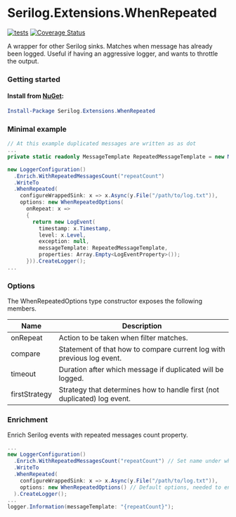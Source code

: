 # Serilog.Extensions.WhenRepeated
[![tests](https://github.com/Hau-Hau/Serilog.Extensions.WhenRepeated/actions/workflows/tests.yml/badge.svg)](https://github.com/Hau-Hau/Serilog.Extensions.WhenRepeated/actions/workflows/tests.yml)
[![Coverage Status](https://coveralls.io/repos/github/Hau-Hau/Serilog.Extensions.WhenRepeated/badge.svg)](https://coveralls.io/github/Hau-Hau/Serilog.Extensions.WhenRepeated)


A wrapper for other Serilog sinks. Matches when message has already been logged. Useful if having an aggressive logger, and wants to throttle the output.

### Getting started

#### Install from [NuGet](https://www.nuget.org/packages/Serilog.Extensions.WhenRepeated):

```powershell
Install-Package Serilog.Extensions.WhenRepeated 
```

### Minimal example
```csharp
// At this example duplicated messages are written as as dot
...
private static readonly MessageTemplate RepeatedMessageTemplate = new MessageTemplate(new MessageTemplateParser().Parse(".").Tokens);

new LoggerConfiguration()
  .Enrich.WithRepeatedMessagesCount("repeatCount")
  .WriteTo
  .WhenRepeated(
    configureWrappedSink: x => x.Async(y.File("/path/to/log.txt")),
    options: new WhenRepeatedOptions(
      onRepeat: x =>
      {
        return new LogEvent(
          timestamp: x.Timestamp,
          level: x.Level,
          exception: null,
          messageTemplate: RepeatedMessageTemplate,
          properties: Array.Empty<LogEventProperty>());
      })).CreateLogger();
...
```

### Options
The WhenRepeatedOptions type constructor exposes the following members.

| Name  | Description |
| ------------- | ------------- |
| onRepeat  | Action to be taken when filter matches.  |
| compare  | Statement of that how to compare current log with previous log event.  |
| timeout  | Duration after which message if duplicated will be logged.  |
| firstStrategy  | Strategy that determines how to handle first (not duplicated) log event.  |

### Enrichment
Enrich Serilog events with repeated messages count property.

```csharp
...
new LoggerConfiguration()
  .Enrich.WithRepeatedMessagesCount("repeatCount") // Set name under which property will be available
  .WriteTo
  .WhenRepeated(
    configureWrappedSink: x => x.Async(y.File("/path/to/log.txt")),
    options: new WhenRepeatedOptions() // Default options, needed to enable counting. By default increment repeated messages count when same message occurs in 10 seconds time interval.
  ).CreateLogger();
...
logger.Information(messageTemplate: "{repeatCount}");
```

